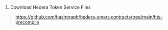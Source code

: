 1. Download Hedera Token Service Files

> https://github.com/hashgraph/hedera-smart-contracts/tree/main/hts-precompile
